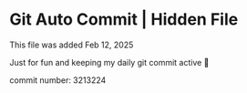 # Git Auto Commit | Hidden File

This file was added Feb 12, 2025

Just for fun and keeping my daily git commit active 🤪

commit number: 3213224
